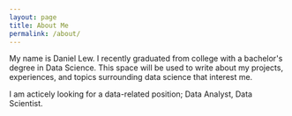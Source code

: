 ```yaml
---
layout: page
title: About Me
permalink: /about/
---
```


My name is Daniel Lew. I recently graduated from college with a bachelor's degree in Data Science. This space will be used to write about my projects, experiences, and topics surrounding data science that interest me. 

I am acticely looking for a data-related position; Data Analyst, Data Scientist.




